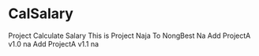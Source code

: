 # CalSalary
Project Calculate Salary
This is Project Naja
To NongBest Na
	Add ProjectA v1.0 na
	Add ProjectA v1.1 na